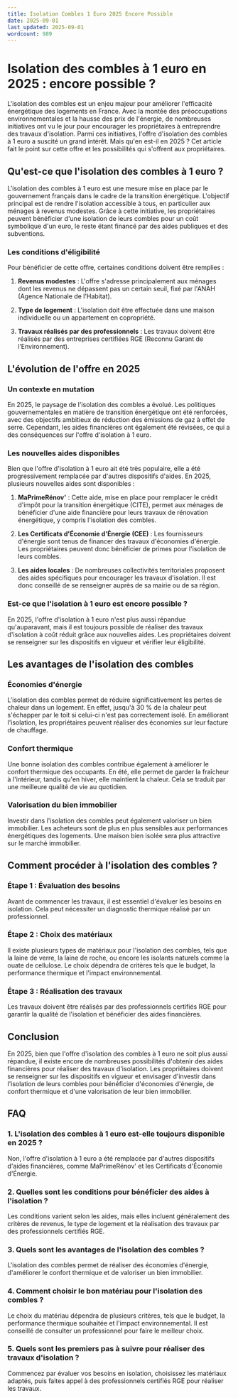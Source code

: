 ```yaml
---
title: Isolation Combles 1 Euro 2025 Encore Possible
date: 2025-09-01
last_updated: 2025-09-01
wordcount: 989
---
```


# Isolation des combles à 1 euro en 2025 : encore possible ?

L'isolation des combles est un enjeu majeur pour améliorer l'efficacité énergétique des logements en France. Avec la montée des préoccupations environnementales et la hausse des prix de l'énergie, de nombreuses initiatives ont vu le jour pour encourager les propriétaires à entreprendre des travaux d'isolation. Parmi ces initiatives, l'offre d'isolation des combles à 1 euro a suscité un grand intérêt. Mais qu'en est-il en 2025 ? Cet article fait le point sur cette offre et les possibilités qui s'offrent aux propriétaires.

## Qu'est-ce que l'isolation des combles à 1 euro ?

L'isolation des combles à 1 euro est une mesure mise en place par le gouvernement français dans le cadre de la transition énergétique. L'objectif principal est de rendre l'isolation accessible à tous, en particulier aux ménages à revenus modestes. Grâce à cette initiative, les propriétaires peuvent bénéficier d'une isolation de leurs combles pour un coût symbolique d'un euro, le reste étant financé par des aides publiques et des subventions.

### Les conditions d'éligibilité

Pour bénéficier de cette offre, certaines conditions doivent être remplies :

1. **Revenus modestes** : L'offre s'adresse principalement aux ménages dont les revenus ne dépassent pas un certain seuil, fixé par l'ANAH (Agence Nationale de l'Habitat).
   
2. **Type de logement** : L'isolation doit être effectuée dans une maison individuelle ou un appartement en copropriété.

3. **Travaux réalisés par des professionnels** : Les travaux doivent être réalisés par des entreprises certifiées RGE (Reconnu Garant de l’Environnement).

## L'évolution de l'offre en 2025

### Un contexte en mutation

En 2025, le paysage de l'isolation des combles a évolué. Les politiques gouvernementales en matière de transition énergétique ont été renforcées, avec des objectifs ambitieux de réduction des émissions de gaz à effet de serre. Cependant, les aides financières ont également été révisées, ce qui a des conséquences sur l'offre d'isolation à 1 euro.

### Les nouvelles aides disponibles

Bien que l'offre d'isolation à 1 euro ait été très populaire, elle a été progressivement remplacée par d'autres dispositifs d'aides. En 2025, plusieurs nouvelles aides sont disponibles :

1. **MaPrimeRénov'** : Cette aide, mise en place pour remplacer le crédit d'impôt pour la transition énergétique (CITE), permet aux ménages de bénéficier d'une aide financière pour leurs travaux de rénovation énergétique, y compris l'isolation des combles.

2. **Les Certificats d'Économie d'Énergie (CEE)** : Les fournisseurs d'énergie sont tenus de financer des travaux d'économies d'énergie. Les propriétaires peuvent donc bénéficier de primes pour l'isolation de leurs combles.

3. **Les aides locales** : De nombreuses collectivités territoriales proposent des aides spécifiques pour encourager les travaux d'isolation. Il est donc conseillé de se renseigner auprès de sa mairie ou de sa région.

### Est-ce que l'isolation à 1 euro est encore possible ?

En 2025, l'offre d'isolation à 1 euro n'est plus aussi répandue qu'auparavant, mais il est toujours possible de réaliser des travaux d'isolation à coût réduit grâce aux nouvelles aides. Les propriétaires doivent se renseigner sur les dispositifs en vigueur et vérifier leur éligibilité.

## Les avantages de l'isolation des combles

### Économies d'énergie

L'isolation des combles permet de réduire significativement les pertes de chaleur dans un logement. En effet, jusqu'à 30 % de la chaleur peut s'échapper par le toit si celui-ci n'est pas correctement isolé. En améliorant l'isolation, les propriétaires peuvent réaliser des économies sur leur facture de chauffage.

### Confort thermique

Une bonne isolation des combles contribue également à améliorer le confort thermique des occupants. En été, elle permet de garder la fraîcheur à l'intérieur, tandis qu'en hiver, elle maintient la chaleur. Cela se traduit par une meilleure qualité de vie au quotidien.

### Valorisation du bien immobilier

Investir dans l'isolation des combles peut également valoriser un bien immobilier. Les acheteurs sont de plus en plus sensibles aux performances énergétiques des logements. Une maison bien isolée sera plus attractive sur le marché immobilier.

## Comment procéder à l'isolation des combles ?

### Étape 1 : Évaluation des besoins

Avant de commencer les travaux, il est essentiel d'évaluer les besoins en isolation. Cela peut nécessiter un diagnostic thermique réalisé par un professionnel.

### Étape 2 : Choix des matériaux

Il existe plusieurs types de matériaux pour l'isolation des combles, tels que la laine de verre, la laine de roche, ou encore les isolants naturels comme la ouate de cellulose. Le choix dépendra de critères tels que le budget, la performance thermique et l'impact environnemental.

### Étape 3 : Réalisation des travaux

Les travaux doivent être réalisés par des professionnels certifiés RGE pour garantir la qualité de l'isolation et bénéficier des aides financières.

## Conclusion

En 2025, bien que l'offre d'isolation des combles à 1 euro ne soit plus aussi répandue, il existe encore de nombreuses possibilités d'obtenir des aides financières pour réaliser des travaux d'isolation. Les propriétaires doivent se renseigner sur les dispositifs en vigueur et envisager d'investir dans l'isolation de leurs combles pour bénéficier d'économies d'énergie, de confort thermique et d'une valorisation de leur bien immobilier.

## FAQ

### 1. L'isolation des combles à 1 euro est-elle toujours disponible en 2025 ?

Non, l'offre d'isolation à 1 euro a été remplacée par d'autres dispositifs d'aides financières, comme MaPrimeRénov' et les Certificats d'Économie d'Énergie.

### 2. Quelles sont les conditions pour bénéficier des aides à l'isolation ?

Les conditions varient selon les aides, mais elles incluent généralement des critères de revenus, le type de logement et la réalisation des travaux par des professionnels certifiés RGE.

### 3. Quels sont les avantages de l'isolation des combles ?

L'isolation des combles permet de réaliser des économies d'énergie, d'améliorer le confort thermique et de valoriser un bien immobilier.

### 4. Comment choisir le bon matériau pour l'isolation des combles ?

Le choix du matériau dépendra de plusieurs critères, tels que le budget, la performance thermique souhaitée et l'impact environnemental. Il est conseillé de consulter un professionnel pour faire le meilleur choix.

### 5. Quels sont les premiers pas à suivre pour réaliser des travaux d'isolation ?

Commencez par évaluer vos besoins en isolation, choisissez les matériaux adaptés, puis faites appel à des professionnels certifiés RGE pour réaliser les travaux.